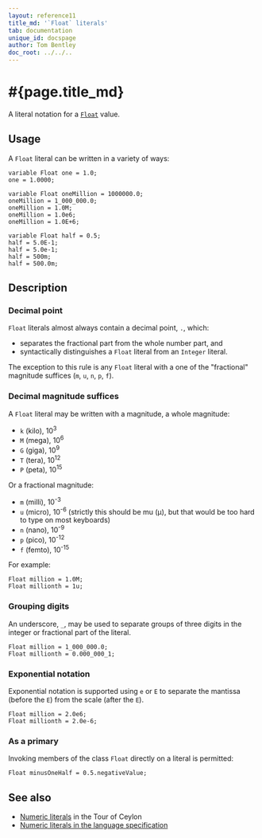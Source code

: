 ```yaml
---
layout: reference11
title_md: '`Float` literals'
tab: documentation
unique_id: docspage
author: Tom Bentley
doc_root: ../../..
---
```

# #{page.title_md}

A literal notation for a [`Float`](#{site.urls.apidoc_1_1}/Float.type.html) 
value.

## Usage 

A `Float` literal can be written in a variety of ways:

<!-- cat: void m() { -->
<!-- try: -->
    variable Float one = 1.0;
    one = 1.0000;
    
    variable Float oneMillion = 1000000.0;
    oneMillion = 1_000_000.0;
    oneMillion = 1.0M;
    oneMillion = 1.0e6;
    oneMillion = 1.0E+6;
    
    variable Float half = 0.5;
    half = 5.0E-1;
    half = 5.0e-1;
    half = 500m;
    half = 500.0m;
<!-- cat: } -->

## Description

### Decimal point

`Float` literals almost always contain a decimal point, `.`, which:

- separates the fractional part from the whole number part, and 
- syntactically distinguishes a `Float` literal from an `Integer` 
  literal.

The exception to this rule is any `Float` literal with a one of the 
"fractional" magnitude suffices (`m`, `u`, `n`, `p`, `f`).

### Decimal magnitude suffices

A `Float` literal may be written with a magnitude, a whole magnitude:

* `k` (kilo), 10<sup>3</sup>
* `M` (mega), 10<sup>6</sup>
* `G` (giga), 10<sup>9</sup>
* `T` (tera), 10<sup>12</sup>
* `P` (peta), 10<sup>15</sup>

Or a fractional magnitude:

* `m` (milli), 10<sup>-3</sup>
* `u` (micro), 10<sup>-6</sup> (strictly this should be mu (μ), but that
  would be too hard to type on most keyboards)
* `n` (nano), 10<sup>-9</sup>
* `p` (pico), 10<sup>-12</sup>
* `f` (femto), 10<sup>-15</sup>

For example:

<!-- try: -->
    Float million = 1.0M;
    Float millionth = 1u;

### Grouping digits

An underscore, `_`, may be used to separate groups of three digits in the 
integer or fractional part of the literal.

<!-- try: -->
    Float million = 1_000_000.0;
    Float millionth = 0.000_000_1;

### Exponential notation

Exponential notation is supported using `e` or `E` to separate the mantissa 
(before the `E`) from the scale (after the `E`). 

<!-- try: -->
    Float million = 2.0e6;
    Float millionth = 2.0e-6;

### As a primary

Invoking members of the class `Float` directly on a literal is permitted:

<!-- try: -->
    Float minusOneHalf = 0.5.negativeValue;

## See also

* [Numeric literals](#{page.doc_root}/tour/language-module/#numeric_literals) 
  in the Tour of Ceylon 
* [Numeric literals in the language specification](#{site.urls.spec_current}#numericliterals)

